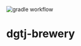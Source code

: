 ![gradle workflow](https://github.com/DiegoTGJ/docs/actions/workflows/gradle.yml/badge.svg)
# dgtj-brewery
